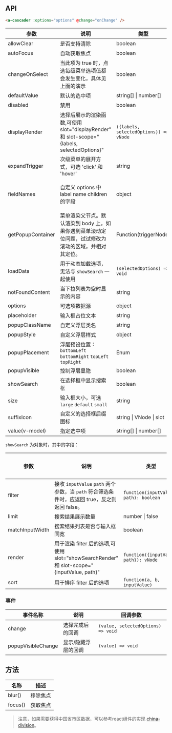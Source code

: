 
## API

````html
<a-cascader :options="options" @change="onChange" />
````

| 参数 | 说明 | 类型 | 默认值 |
| --- | --- | --- | --- |
| allowClear | 是否支持清除 | boolean | true |
| autoFocus | 自动获取焦点 | boolean | false |
| changeOnSelect | 当此项为 true 时，点选每级菜单选项值都会发生变化，具体见上面的演示 | boolean | false |
| defaultValue | 默认的选中项 | string\[] \| number\[] | \[] |
| disabled | 禁用 | boolean | false |
| displayRender | 选择后展示的渲染函数,可使用slot="displayRender" 和 slot-scope="{labels, selectedOptions}" | `({labels, selectedOptions}) => vNode` | `labels => labels.join(' / ')` |
| expandTrigger | 次级菜单的展开方式，可选 'click' 和 'hover' | string | 'click' |
| fieldNames | 自定义 options 中 label name children 的字段 | object | `{ label: 'label', value: 'value', children: 'children' }` |
| getPopupContainer | 菜单渲染父节点。默认渲染到 body 上，如果你遇到菜单滚动定位问题，试试修改为滚动的区域，并相对其定位。 | Function(triggerNode) | () => document.body |
| loadData | 用于动态加载选项，无法与 `showSearch` 一起使用 | `(selectedOptions) => void` | - |
| notFoundContent | 当下拉列表为空时显示的内容 | string | 'Not Found' |
| options | 可选项数据源 | object | - |
| placeholder | 输入框占位文本 | string | '请选择' |
| popupClassName | 自定义浮层类名 | string | - |
| popupStyle | 自定义浮层样式 | object | {} |
| popupPlacement | 浮层预设位置：`bottomLeft` `bottomRight` `topLeft` `topRight` | Enum | `bottomLeft` |
| popupVisible | 控制浮层显隐 | boolean | - |
| showSearch | 在选择框中显示搜索框 | boolean | false |
| size | 输入框大小，可选 `large` `default` `small` | string | `default` |
| suffixIcon | 自定义的选择框后缀图标 | string \| VNode \| slot | - |
| value(v-model) | 指定选中项 | string\[] \| number\[] | - |

`showSearch` 为对象时，其中的字段：

| 参数 | 说明 | 类型 | 默认值 |
| --- | --- | --- | --- |
| filter | 接收 `inputValue` `path` 两个参数，当 `path` 符合筛选条件时，应返回 true，反之则返回 false。 | `function(inputValue, path): boolean` |  |
| limit | 搜索结果展示数量 | number \| false | 50 |
| matchInputWidth | 搜索结果列表是否与输入框同宽 | boolean |  |
| render | 用于渲染 filter 后的选项,可使用slot="showSearchRender" 和 slot-scope="{inputValue, path}" | `function({inputValue, path}): vNode` |  |
| sort | 用于排序 filter 后的选项 | `function(a, b, inputValue)` |  |

### 事件
| 事件名称 | 说明 | 回调参数 |
| --- | --- | --- |
| change | 选择完成后的回调 | `(value, selectedOptions) => void` | - |
| popupVisibleChange | 显示/隐藏浮层的回调 | `(value) => void` | - |

## 方法

| 名称 | 描述 |
| --- | --- |
| blur() | 移除焦点 |
| focus() | 获取焦点 |

> 注意，如果需要获得中国省市区数据，可以参考react组件的实现 [china-division](https://gist.github.com/afc163/7582f35654fd03d5be7009444345ea17)。
